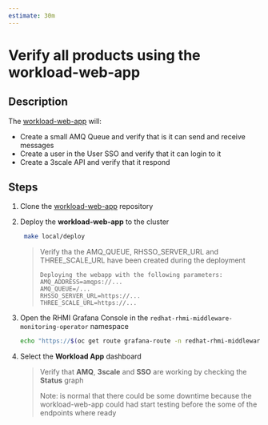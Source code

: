 ```yaml
---
estimate: 30m
---
```


# Verify all products using the workload-web-app

## Description

The [workload-web-app](https://github.com/integr8ly/workload-web-app) will:

- Create a small AMQ Queue and verify that is it can send and receive messages
- Create a user in the User SSO and verify that it can login to it
- Create a 3scale API and verify that it respond

## Steps

1. Clone the [workload-web-app](https://github.com/integr8ly/workload-web-app) repository

2. Deploy the **workload-web-app** to the cluster

   ```bash
    make local/deploy
   ```

   > Verify tha the AMQ_QUEUE, RHSSO_SERVER_URL and THREE_SCALE_URL have been created during the deployment
   >
   > ```
   > Deploying the webapp with the following parameters:
   > AMQ_ADDRESS=amqps://...
   > AMQ_QUEUE=/...
   > RHSSO_SERVER_URL=https://...
   > THREE_SCALE_URL=https://...
   > ```

3. Open the RHMI Grafana Console in the `redhat-rhmi-middleware-monitoring-operator` namespace

   ```bash
   echo "https://$(oc get route grafana-route -n redhat-rhmi-middleware-monitoring-operator -o=jsonpath='{.spec.host}')"
   ```

4. Select the **Workload App** dashboard

   > Verify that **AMQ**, **3scale** and **SSO** are working by checking the **Status** graph
   >
   > Note: is normal that there could be some downtime because the workload-web-app could had start testing before the some of the endpoints where ready

